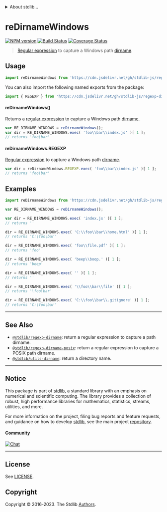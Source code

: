 <!--

@license Apache-2.0

Copyright (c) 2018 The Stdlib Authors.

Licensed under the Apache License, Version 2.0 (the "License");
you may not use this file except in compliance with the License.
You may obtain a copy of the License at

   http://www.apache.org/licenses/LICENSE-2.0

Unless required by applicable law or agreed to in writing, software
distributed under the License is distributed on an "AS IS" BASIS,
WITHOUT WARRANTIES OR CONDITIONS OF ANY KIND, either express or implied.
See the License for the specific language governing permissions and
limitations under the License.

-->


<details>
  <summary>
    About stdlib...
  </summary>
  <p>We believe in a future in which the web is a preferred environment for numerical computation. To help realize this future, we've built stdlib. stdlib is a standard library, with an emphasis on numerical and scientific computation, written in JavaScript (and C) for execution in browsers and in Node.js.</p>
  <p>The library is fully decomposable, being architected in such a way that you can swap out and mix and match APIs and functionality to cater to your exact preferences and use cases.</p>
  <p>When you use stdlib, you can be absolutely certain that you are using the most thorough, rigorous, well-written, studied, documented, tested, measured, and high-quality code out there.</p>
  <p>To join us in bringing numerical computing to the web, get started by checking us out on <a href="https://github.com/stdlib-js/stdlib">GitHub</a>, and please consider <a href="https://opencollective.com/stdlib">financially supporting stdlib</a>. We greatly appreciate your continued support!</p>
</details>

# reDirnameWindows

[![NPM version][npm-image]][npm-url] [![Build Status][test-image]][test-url] [![Coverage Status][coverage-image]][coverage-url] <!-- [![dependencies][dependencies-image]][dependencies-url] -->

> [Regular expression][regexp] to capture a Windows path [dirname][dirname].



<section class="usage">

## Usage

```javascript
import reDirnameWindows from 'https://cdn.jsdelivr.net/gh/stdlib-js/regexp-dirname-windows@v0.1.0-deno/mod.js';
```

You can also import the following named exports from the package:

```javascript
import { REGEXP } from 'https://cdn.jsdelivr.net/gh/stdlib-js/regexp-dirname-windows@v0.1.0-deno/mod.js';
```

#### reDirnameWindows()

Returns a [regular expression][regexp] to capture a Windows path [dirname][dirname]. 

```javascript
var RE_DIRNAME_WINDOWS = reDirnameWindows();
var dir = RE_DIRNAME_WINDOWS.exec( 'foo\\bar\\index.js' )[ 1 ];
// returns 'foo\bar'
```

#### reDirnameWindows.REGEXP

[Regular expression][regexp] to capture a Windows path [dirname][dirname]. 

```javascript
var dir = reDirnameWindows.REGEXP.exec( 'foo\\bar\\index.js' )[ 1 ];
// returns 'foo\bar'
```

</section>

<!-- /.usage -->

<section class="examples">

## Examples

<!-- eslint no-undef: "error" -->

```javascript
import reDirnameWindows from 'https://cdn.jsdelivr.net/gh/stdlib-js/regexp-dirname-windows@v0.1.0-deno/mod.js';

var RE_DIRNAME_WINDOWS = reDirnameWindows();

var dir = RE_DIRNAME_WINDOWS.exec( 'index.js' )[ 1 ];
// returns ''

dir = RE_DIRNAME_WINDOWS.exec( 'C:\\foo\\bar\\home.html' )[ 1 ];
// returns 'C:\foo\bar'

dir = RE_DIRNAME_WINDOWS.exec( 'foo\\file.pdf' )[ 1 ];
// returns 'foo'

dir = RE_DIRNAME_WINDOWS.exec( 'beep\\boop.' )[ 1 ];
// returns 'beep'

dir = RE_DIRNAME_WINDOWS.exec( '' )[ 1 ];
// returns ''

dir = RE_DIRNAME_WINDOWS.exec( '\\foo\\bar\\file' )[ 1 ];
// returns '\foo\bar'

dir = RE_DIRNAME_WINDOWS.exec( 'C:\\foo\\bar\\.gitignore' )[ 1 ];
// returns 'C:\foo\bar'
```

</section>

<!-- /.examples -->

<!-- Section for related `stdlib` packages. Do not manually edit this section, as it is automatically populated. -->

<section class="related">

* * *

## See Also

-   <span class="package-name">[`@stdlib/regexp-dirname`][@stdlib/regexp/dirname]</span><span class="delimiter">: </span><span class="description">return a regular expression to capture a path dirname.</span>
-   <span class="package-name">[`@stdlib/regexp-dirname-posix`][@stdlib/regexp/dirname-posix]</span><span class="delimiter">: </span><span class="description">return a regular expression to capture a POSIX path dirname.</span>
-   <span class="package-name">[`@stdlib/utils-dirname`][@stdlib/utils/dirname]</span><span class="delimiter">: </span><span class="description">return a directory name.</span>

</section>

<!-- /.related -->

<!-- Section for all links. Make sure to keep an empty line after the `section` element and another before the `/section` close. -->


<section class="main-repo" >

* * *

## Notice

This package is part of [stdlib][stdlib], a standard library with an emphasis on numerical and scientific computing. The library provides a collection of robust, high performance libraries for mathematics, statistics, streams, utilities, and more.

For more information on the project, filing bug reports and feature requests, and guidance on how to develop [stdlib][stdlib], see the main project [repository][stdlib].

#### Community

[![Chat][chat-image]][chat-url]

---

## License

See [LICENSE][stdlib-license].


## Copyright

Copyright &copy; 2016-2023. The Stdlib [Authors][stdlib-authors].

</section>

<!-- /.stdlib -->

<!-- Section for all links. Make sure to keep an empty line after the `section` element and another before the `/section` close. -->

<section class="links">

[npm-image]: http://img.shields.io/npm/v/@stdlib/regexp-dirname-windows.svg
[npm-url]: https://npmjs.org/package/@stdlib/regexp-dirname-windows

[test-image]: https://github.com/stdlib-js/regexp-dirname-windows/actions/workflows/test.yml/badge.svg?branch=v0.1.0
[test-url]: https://github.com/stdlib-js/regexp-dirname-windows/actions/workflows/test.yml?query=branch:v0.1.0

[coverage-image]: https://img.shields.io/codecov/c/github/stdlib-js/regexp-dirname-windows/main.svg
[coverage-url]: https://codecov.io/github/stdlib-js/regexp-dirname-windows?branch=main

<!--

[dependencies-image]: https://img.shields.io/david/stdlib-js/regexp-dirname-windows.svg
[dependencies-url]: https://david-dm.org/stdlib-js/regexp-dirname-windows/main

-->

[chat-image]: https://img.shields.io/gitter/room/stdlib-js/stdlib.svg
[chat-url]: https://app.gitter.im/#/room/#stdlib-js_stdlib:gitter.im

[stdlib]: https://github.com/stdlib-js/stdlib

[stdlib-authors]: https://github.com/stdlib-js/stdlib/graphs/contributors

[umd]: https://github.com/umdjs/umd
[es-module]: https://developer.mozilla.org/en-US/docs/Web/JavaScript/Guide/Modules

[deno-url]: https://github.com/stdlib-js/regexp-dirname-windows/tree/deno
[umd-url]: https://github.com/stdlib-js/regexp-dirname-windows/tree/umd
[esm-url]: https://github.com/stdlib-js/regexp-dirname-windows/tree/esm
[branches-url]: https://github.com/stdlib-js/regexp-dirname-windows/blob/main/branches.md

[stdlib-license]: https://raw.githubusercontent.com/stdlib-js/regexp-dirname-windows/main/LICENSE

[regexp]: https://developer.mozilla.org/en-US/docs/Web/JavaScript/Guide/Regular_Expressions

[dirname]: https://en.wikipedia.org/wiki/Dirname

<!-- <related-links> -->

[@stdlib/regexp/dirname]: https://github.com/stdlib-js/regexp-dirname/tree/deno

[@stdlib/regexp/dirname-posix]: https://github.com/stdlib-js/regexp-dirname-posix/tree/deno

[@stdlib/utils/dirname]: https://github.com/stdlib-js/utils-dirname/tree/deno

<!-- </related-links> -->

</section>

<!-- /.links -->
